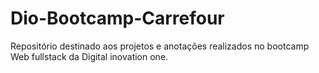 # Dio-Bootcamp-Carrefour
Repositório destinado aos projetos e anotações realizados no bootcamp Web fullstack da Digital inovation one.
